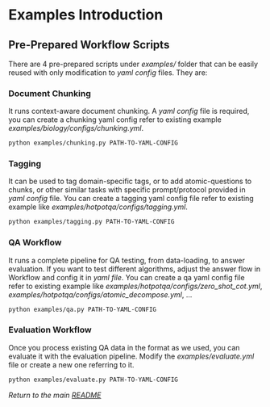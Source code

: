 # Examples Introduction

## Pre-Prepared Workflow Scripts

There are 4 pre-prepared scripts under *examples/* folder that can be easily reused with only modification to *yaml config* files. They are:

### Document Chunking

It runs context-aware document chunking. A *yaml config* file is required, you can create a chunking yaml config refer to existing example *examples/biology/configs/chunking.yml*.

```sh
python examples/chunking.py PATH-TO-YAML-CONFIG
```

### Tagging

It can be used to tag domain-specific tags, or to add atomic-questions to chunks, or other similar tasks with specific prompt/protocol provided in *yaml config* file. You can create a tagging yaml config file refer to existing example like *examples/hotpotqa/configs/tagging.yml*.

```sh
python examples/tagging.py PATH-TO-YAML-CONFIG
```

### QA Workflow

It runs a complete pipeline for QA testing, from data-loading, to answer evaluation. If you want to test different algorithms, adjust the answer flow in Workflow and config it in *yaml file*. You can create a qa yaml config file refer to existing example like *examples/hotpotqa/configs/zero_shot_cot.yml*, *examples/hotpotqa/configs/atomic_decompose.yml*, ...

```sh
python examples/qa.py PATH-TO-YAML-CONFIG
```

### Evaluation Workflow

Once you process existing QA data in the format as we used, you can evaluate it with the evaluation pipeline. Modify the *examples/evaluate.yml* file or create a new one referring to it.

```sh
python examples/evaluate.py PATH-TO-YAML-CONFIG
```

*Return to the main [README](https://github.com/microsoft/PIKE-RAG/blob/main/README.md)*
